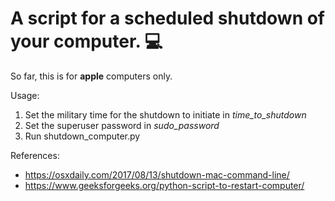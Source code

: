 # A script for a scheduled shutdown of your computer. :computer:
So far, this is for **apple** computers only.

Usage:
1. Set the military time for the shutdown to initiate in *time_to_shutdown*
2. Set the superuser password in *sudo_password*
3. Run shutdown_computer.py


References:
* https://osxdaily.com/2017/08/13/shutdown-mac-command-line/
* https://www.geeksforgeeks.org/python-script-to-restart-computer/
